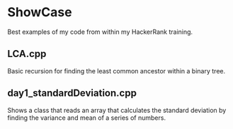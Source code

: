 # ShowCase

Best examples of my code from within my HackerRank training.

## LCA.cpp

Basic recursion for finding the least common ancestor within a binary tree.

## day1_standardDeviation.cpp

Shows a class that reads an array that calculates the standard deviation by finding the variance and mean of a series of numbers.
